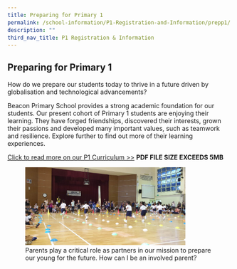 ```yaml
---
title: Preparing for Primary 1
permalink: /school-information/P1-Registration-and-Information/prepp1/
description: ""
third_nav_title: P1 Registration & Information
---
```

## Preparing for Primary 1

How do we prepare our students today to thrive in a future driven by globalisation and technological advancements?

Beacon Primary School provides a strong academic foundation for our students. Our present cohort of Primary 1 students are enjoying their learning. They have forged friendships, discovered their interests, grown their passions and developed many important values, such as teamwork and resilience. Explore further to find out more of their learning experiences.

[Click to read more on our P1 Curriculum >>](https://drive.google.com/file/d/1X-mMvGH9CEe5dSZ0sx33u4QOko3gCU1F/view) **PDF FILE SIZE EXCEEDS 5MB**

<figure>
<img src="/images/BCPS Partnership.jpg" style="width:85%">
<figcaption> Parents play a critical role as partners in our mission to prepare our young for the future. How can I be an involved parent?
 </figcaption>
</figure>